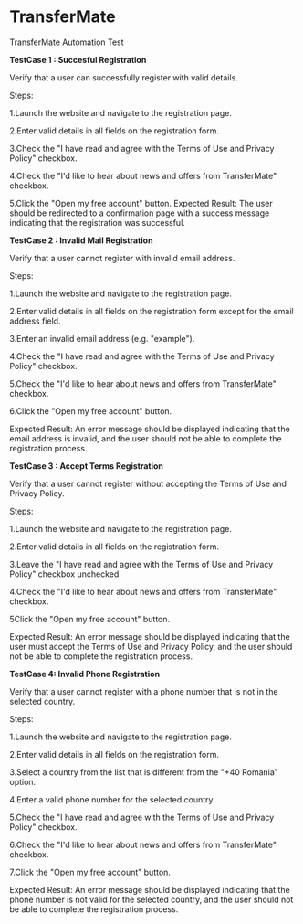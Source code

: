 # TransferMate
TransferMate Automation Test

**TestCase 1 : Succesful Registration**

Verify that a user can successfully register with valid details.

Steps:

1.Launch the website and navigate to the registration page.

2.Enter valid details in all fields on the registration form.

3.Check the "I have read and agree with the Terms of Use and Privacy Policy" checkbox.

4.Check the "I'd like to hear about news and offers from TransferMate" checkbox.

5.Click the "Open my free account" button.
Expected Result: The user should be redirected to a confirmation page with a success message indicating that the registration was successful.

**TestCase 2 : Invalid Mail Registration**

Verify that a user cannot register with invalid email address.

Steps:

1.Launch the website and navigate to the registration page.

2.Enter valid details in all fields on the registration form except for the email address field.

3.Enter an invalid email address (e.g. "example").

4.Check the "I have read and agree with the Terms of Use and Privacy Policy" checkbox.

5.Check the "I'd like to hear about news and offers from TransferMate" checkbox.

6.Click the "Open my free account" button.

Expected Result: An error message should be displayed indicating that the email address is invalid, and the user should not be able to complete the registration process.


**TestCase 3 : Accept Terms Registration**

Verify that a user cannot register without accepting the Terms of Use and Privacy Policy.

Steps:

1.Launch the website and navigate to the registration page.

2.Enter valid details in all fields on the registration form.

3.Leave the "I have read and agree with the Terms of Use and Privacy Policy" checkbox unchecked.

4.Check the "I'd like to hear about news and offers from TransferMate" checkbox.

5Click the "Open my free account" button.

Expected Result: An error message should be displayed indicating that the user must accept the Terms of Use and Privacy Policy, and the user should not be able to complete the registration process.

**TestCase 4: Invalid Phone Registration**

Verify that a user cannot register with a phone number that is not in the selected country.

Steps:

1.Launch the website and navigate to the registration page.

2.Enter valid details in all fields on the registration form.

3.Select a country from the list that is different from the "+40 Romania" option.

4.Enter a valid phone number for the selected country.

5.Check the "I have read and agree with the Terms of Use and Privacy Policy" checkbox.

6.Check the "I'd like to hear about news and offers from TransferMate" checkbox.

7.Click the "Open my free account" button.

Expected Result: An error message should be displayed indicating that the phone number is not valid for the selected country, and the user should not be able to complete the registration process.
